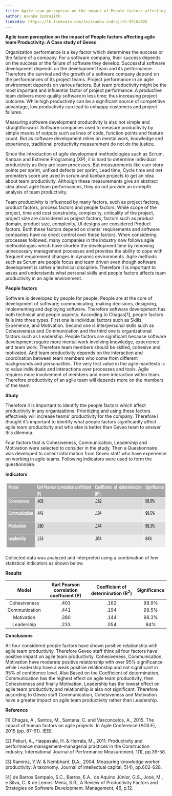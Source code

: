 ```yaml
---
title: Agile team perception on the impact of People factors affecting agile team Productivity: A Case study of Geveo
author: Asanka Indrajith
linkedin: https://lk.linkedin.com/in/asanka-indrajith-9510a025
---
```


**Agile team perception on the impact of People factors affecting agile team Productivity: A Case study of Geveo**

Organization performance is a key factor which determines the success or
the failure of a company. For a software company, their success depends
on the success or the failure of software they develop. Successful
software development depends on the development team and its
performance. Therefore the survival and the growth of a software company
depend on the performances of its project teams. Project performance in
an agile environment depends on various factors. But team productivity
might be the most important and influential factor of project
performance. A productive team delivers more quality software in less
time; thus increasing project outcome. While high productivity can be a
significant source of competitive advantage, low productivity can lead
to unhappy customers and project failures.

Measuring software development productivity is also not simple and
straightforward. Software companies used to measure productivity by
simple means of outputs such as lines of code, function points and
feature count. But as software development relies on mental work,
knowledge and experience, traditional productivity measurement do not do
the justice.

Since the introduction of agile development methodologies such as Scrum,
Kanban and Extreme Programing (XP), it is hard to determine individual
productivity as they are team processes. But measurements like user
story points per sprint, unfixed defects per sprint, Lead time, Cycle
time and net promoters score are used in scrum and kanban projects to
get an idea about team productivity. Although these measurements give an
abstract idea about agile team performances, they do not provide an
in-depth analysis of team productivity.

Team productivity is influenced by many factors, such as project
factors, product factors, process factors and people factors. While
scope of the project, time and cost constraints, complexity, criticality
of the project, project size are considered as project factors, factors
such as product domain, product size, complexity, UI designs are
considered Product factors. Both these factors depend on clients’
requirements and software companies have no direct control over these
factors. When considering processes followed, many companies in the
industry now follows agile methodologies which have shorten the
development time by removing unnecessary management processes and
provides the ability to cope with frequent requirement changes in
dynamic environments. Agile methods such as Scrum are people focus and
team driven even though software development is rather a technical
discipline. Therefore it is important to asses and understands what
personal skills and people factors affects team productivity in an agile
environment.

**People factors**

Software is developed by people for people. People are at the core of
development of software; communicating, making decisions, designing,
implementing and deploying software. Therefore software development has
both technical and people aspects. According to Chagas\[1\], people
factors falls into three types. First one is individual factors such as
Skills, Experience, and Motivation. Second one is interpersonal skills
such as Cohesiveness and Communication and the third one is
organizational factors such as Leadership. People factors are
significant because software development require more mental work
involving knowledge, experience and team work. Therefore team members
should be skilled, cohesive and motivated. And team productivity depends
on the interaction and coordination between team members who come from
different backgrounds and personalities. The very first value in the
agile manifesto is to value individuals and interactions over processes
and tools. Agile requires more involvement of members and more
interaction within team. Therefore productivity of an agile team will
depends more on the members of the team.

**Study**

Therefore it is important to identify the people factors which affect
productivity in any organizations. Prioritizing and using these factors
effectively will increase teams’ productivity for the company. Therefore
I thought it’s important to identify what people factors significantly
affect agile team productivity and who else is better than Geveo team to
answer this dilemma.

Four factors that is Cohesiveness, Communication, Leadership and
Motivation were selected to consider in the study. Then a Questionnaire
was developed to collect information from Geveo staff who have
experience on working in agile teams. Following indicators were used to
form the questionnaire.

**Indicators**

<img src="/img/agileteam1.png" width="559" height="212" />

                               
Collected data was analyzed and interpreted using a combination of few
statistical indicators as shown below.

**Results**

| Model           | Karl Pearson correlation coefficient (P)   | Coefficient of determination (R<sup>2</sup>)   | Significance   |
|:---------------:|:------------------------------------------:|:----------------------------------------------:|:--------------:|
| Cohesiveness    | .403                                       | .162                                           | 98.9%          |
| Communication   | .441                                       | .194                                           | 99.5%          |
| Motivation      | .380                                       | .144                                           | 98.3%          |
| Leadership      | .233                                       | .054                                           | 84%            |

**Conclusions**

All four considered people factors have shown positive relationship with
agile team productivity. Therefore Geveo staff think all four factors
have positive impact on agile team productivity. Cohesiveness,
Communication, Motivation have moderate positive relationship with over
95% significance while Leadership have a weak positive relationship and
not significant in 95% of confidence level. Also Based on the
Coefficient of determination, Communication has the highest effect on
agile team productivity, then Cohesiveness and finally Motivation.
Leadership has the lowest effect on agile team productivity and
relationship is also not significant. Therefore according to Geveo staff
Communication, Cohesiveness and Motivation have a greater impact on
agile team productivity rather than Leadership.

**Reference**

\[1\] Chagas, A., Santos, M., Santana, C. and Vasconcelos, A., 2015. The
impact of human factors on agile projects. In Agile Conference (AGILE),
2015 (pp. 87-91). IEEE

\[2\] Pekuri, A., Haapasalo, H. & Herrala, M., 2011. Productivity and
performance management–managerial practices in the Construction
Industry. International Journal of Performance Measurement, 1(1),
pp.39-58.

\[3\] Ramírez, Y.W. & Nembhard, D.A., 2004. Measuring knowledge worker
productivity: A taxonomy. Journal of intellectual capital, 5(4),
pp.602-628.

\[4\] de Barros Sampaio, S.C., Barros, E.A., de Aquino Júnior, G.S.,
José, M., e Silva, C. & de Lemos-Meira, S.R., A Review of Productivity
Factors and Strategies on Software Development. Management, 46, p.12.

